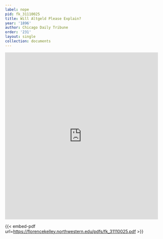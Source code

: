 ```yaml
---
label: nope
pid: fk_31110025
title: Will Altgeld Please Explain?
year: '1896'
author: Chicago Daily Tribune
order: '231'
layout: single
collection: documents
---
```

<iframe src="https://northwestern.app.box.com/embed/s/8tvvfwaeha4f3gy4nje0yhx98e0x0zdv?sortColumn=date&view=list" width="100%" height="550" frameborder="0" allowfullscreen webkitallowfullscreen msallowfullscreen></iframe>


{{< embed-pdf url=https://florencekelley.northwestern.edu/pdfs/fk_31110025.pdf >}}